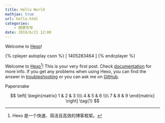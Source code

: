 ```yaml
---
title: Hello World
mathjax: true
url: hello.html
categories:
	- 随便写写
date: 2019/6/21 12:00
---
```

Welcome to [Hexo](https://hexo.io/)!

<!--more-->

{% cplayer autoplay cson %}
[
	1405283464
]
{% endcplayer %}

Welcome to [Hexo](https://hexo.io/)[^1]! This is your very first post. Check [documentation](https://hexo.io/docs/) for more info. If you get any problems when using Hexo, you can find the answer in [troubleshooting](https://hexo.io/docs/troubleshooting.html) or you can ask me on [GitHub](https://github.com/hexojs/hexo/issues).

<span id="inline-blue">Papersnake</span>

$$
 \left[
 \begin{matrix}
	1 & 2 & 3 \\\\
	4 & 5 & 6 \\\\
	7 & 8 & 9
  \end{matrix}
  \right] \tag{1}
$$

[^1]: Hexo 是一个快速、简洁且高效的博客框架。